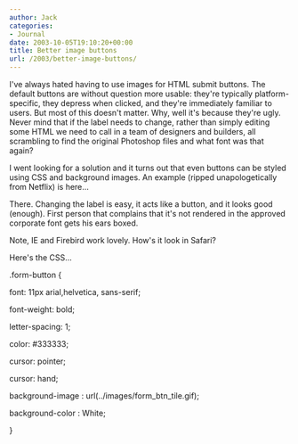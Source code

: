 ```yaml
---
author: Jack
categories:
- Journal
date: 2003-10-05T19:10:20+00:00
title: Better image buttons
url: /2003/better-image-buttons/
---
```


I've always hated having to use images for HTML submit buttons. The default buttons are without question more usable: they're typically platform-specific, they depress when clicked, and they're immediately familiar to users. But most of this doesn't matter. Why, well it's because they're ugly. Never mind that if the label needs to change, rather than simply editing some HTML we need to call in a team of designers and builders, all scrambling to find the original Photoshop files and what font was that again?

I went looking for a solution and it turns out that even buttons can be styled using CSS and background images. An example (ripped unapologetically from Netflix) is here&#8230;

There. Changing the label is easy, it acts like a button, and it looks good (enough). First person that complains that it's not rendered in the approved corporate font gets his ears boxed.

Note, IE and Firebird work lovely. How's it look in Safari?

Here's the CSS&#8230;

.form-button {
  

  
font: 11px arial,helvetica, sans-serif;
  

  
font-weight: bold;
  

  
letter-spacing: 1;
  

  
color: #333333;
  

  
cursor: pointer;
  

  
cursor: hand;
  

  
background-image : url(../images/form\_btn\_tile.gif);
  

  
background-color : White;
  

  
}